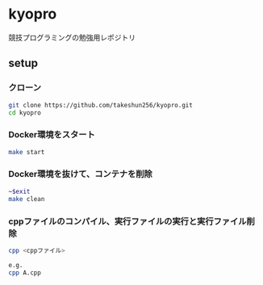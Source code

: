 # kyopro
競技プログラミングの勉強用レポジトリ

## setup

### クローン
```bash
git clone https://github.com/takeshun256/kyopro.git
cd kyopro
```

### Docker環境をスタート
```bash
make start
```

### Docker環境を抜けて、コンテナを削除
```bash
~$exit
make clean
```

### cppファイルのコンパイル、実行ファイルの実行と実行ファイル削除
```bash
cpp <cppファイル>

e.g.
cpp A.cpp
```

